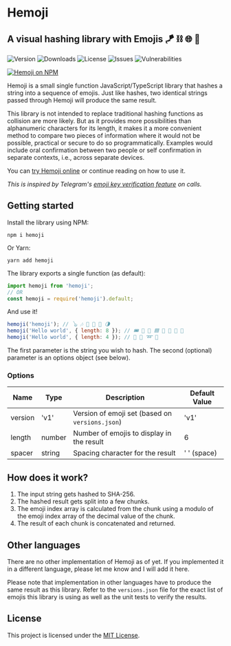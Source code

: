 # Hemoji
## A visual hashing library with Emojis 🪁 ⛓️ 🌐 🚜 
![Version](https://img.shields.io/npm/v/hemoji) ![Downloads](https://img.shields.io/npm/dt/hemoji) ![License](https://img.shields.io/npm/l/hemoji) ![Issues](https://img.shields.io/github/issues-raw/keraf/hemoji) ![Vulnerabilities](https://img.shields.io/snyk/vulnerabilities/npm/hemoji)

[![Hemoji on NPM](https://nodei.co/npm/hemoji.png?downloads=true&downloadRank=true&stars=true)](https://www.npmjs.com/package/hemoji)

Hemoji is a small single function JavaScript/TypeScript library that hashes a string into a sequence of emojis. Just like hashes, two identical strings passed through Hemoji will produce the same result.

This library is not intended to replace traditional hashing functions as collision are more likely. But as it provides more possibilities than alphanumeric characters for its length, it makes it a more convenient method to compare two pieces of information where it would not be possible, practical or secure to do so programmatically. Examples would include oral confirmation between two people or self confirmation in separate contexts, i.e., across separate devices.

You can [try Hemoji online](https://hemoji.ker.af/) or continue reading on how to use it.

_This is inspired by Telegram's [emoji key verification feature](https://telegram.org/blog/calls#secure) on calls._

## Getting started
Install the library using NPM:
```
npm i hemoji
```

Or Yarn:
```
yarn add hemoji
```

The library exports a single function (as default):
```javaScript
import hemoji from 'hemoji';
// OR
const hemoji = require('hemoji').default;
```

And use it!
```javaScript
hemoji('hemoji'); // 🪕 🎶 🦒 🎠 💝 🌗
hemoji('Hello world', { length: 8 }); // 🎟️ 🍤 🕌 🟦 📛 🔹 🔪 🚝
hemoji('Hello world', { length: 4 }); // 📌 🧾 ➿ 🥌
```

The first parameter is the string you wish to hash. The second (optional) parameter is an options object (see below).

### Options
| Name | Type | Description | Default Value |
| --- | --- | --- | --- |
| version | 'v1' | Version of emoji set (based on `versions.json`) | 'v1' |
| length | number | Number of emojis to display in the result | 6 |
| spacer | string | Spacing character for the result | ' ' (space) |


## How does it work?
1. The input string gets hashed to SHA-256.
2. The hashed result gets split into a few chunks.
3. The emoji index array is calculated from the chunk using a modulo of the emoji index array of the decimal value of the chunk.
4. The result of each chunk is concatenated and returned.

## Other languages
There are no other implementation of Hemoji as of yet. If you implemented it in a different language, please let me know and I will add it here.

Please note that implementation in other languages have to produce the same result as this library. Refer to the `versions.json` file for the exact list of emojis this library is using as well as the unit tests to verify the results.

## License
This project is licensed under the [MIT License](http://opensource.org/licenses/MIT).
